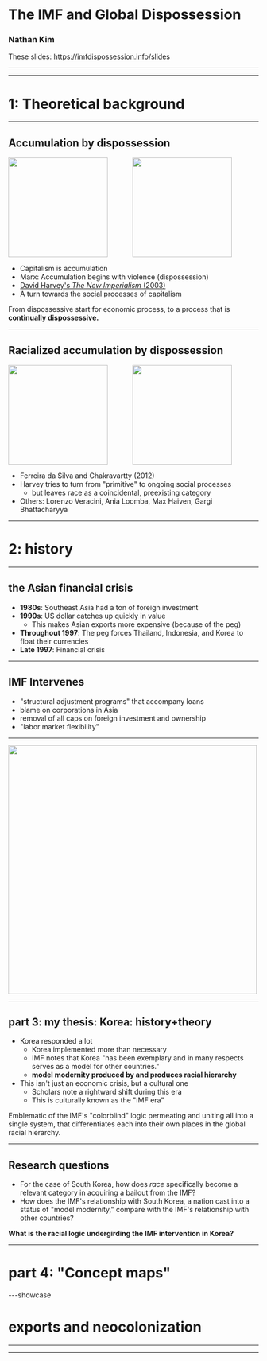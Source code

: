 # The IMF and Global Dispossession

### Nathan Kim

These slides: https://imfdispossession.info/slides

---

<List 
    title='this presentation' 
    items='["Theoretical background", "The history", "My thesis", "Graphics (sort of)", "Reflections on methods"]' 
/>

---

# 1: Theoretical background

---

## Accumulation by dispossession

<div style="display: flex; flex-direction: row;">
  <img style="margin-right: 50px;" src="/slides/marx.jpg" height="200">
  <img src="/slides/harvey.jpg" height="200">
</div>

- Capitalism is accumulation
- Marx: Accumulation begins with violence (dispossession)
- [David Harvey's _The New Imperialism_ (2003)](https://eatonak.org/IPE501/downloads/files/New%20Imperialism.pdf)
- A turn towards the social processes of capitalism

From dispossessive start for economic process, to a process that is
**continually dispossessive.**

---

## Racialized accumulation by dispossession

<div style="display: flex; flex-direction: row;">
  <img style="margin-right: 50px;" src="/slides/dasilva.jpg" height="200">
  <img src="/slides/chakravartty.jpg" height="200">
</div>

- Ferreira da Silva and Chakravartty (2012)
- Harvey tries to turn from "primitive" to ongoing social processes
  - but leaves race as a coincidental, preexisting category
- Others: Lorenzo Veracini, Ania Loomba, Max Haiven, Gargi Bhattacharyya

---

# 2: history

---

## the Asian financial crisis

- **1980s**: Southeast Asia had a ton of foreign investment
- **1990s**: US dollar catches up quickly in value
  - This makes Asian exports more expensive (because of the peg)
- **Throughout 1997**: The peg forces Thailand, Indonesia, and Korea to float
  their currencies
- **Late 1997**: Financial crisis

---

## IMF Intervenes

- "structural adjustment programs" that accompany loans
- blame on corporations in Asia
- removal of all caps on foreign investment and ownership
- "labor market flexibility"

---

<img src="/slides/12-04-97.png" height="500">

---

## part 3: my thesis: Korea: history+theory

- Korea responded a lot
  - Korea implemented more than necessary
  - IMF notes that Korea "has been exemplary and in many respects serves as a
    model for other countries."
  - **model modernity produced by and produces racial hierarchy**
- This isn't just an economic crisis, but a cultural one
  - Scholars note a rightward shift during this era
  - This is culturally known as the "IMF era"

Emblematic of the IMF's "colorblind" logic permeating and uniting all into a
single system, that differentiates each into their own places in the global
racial hierarchy.

---

## Research questions

- For the case of South Korea, how does _race_ specifically become a relevant
  category in acquiring a bailout from the IMF?
- How does the IMF's relationship with South Korea, a nation cast into a status
  of "model modernity," compare with the IMF's relationship with other
  countries?

**What is the racial logic undergirding the IMF intervention in Korea?**

---

# part 4: "Concept maps"

---showcase

<Trademap xMulti="1.5" />

<div class="overlay">
  <div class="text-background">

# exports and neocolonization

  </div>
  <div style="width: 40%;"></div>
</div>

---

<Story />

---

<Title />

<div class="overlay">
  <div class="text-background">

# the logic of the IMF

  </div>
  <div style="width: 40%;"></div>
</div>

---

<div class="overlay">
  <div class="text-background" style="width: 80%;">

# reflections and conclusions

Wishing that the humanities could open up, in terms of accessibility and scope,
our

1. tools
2. products
3. processes
4. presentations

  </div>
</div>

---

<div class="overlay">
  <div class="text-background" style="width: 80%;">

# feedback / questions / comments

Thank you :)

  </div>
</div>

